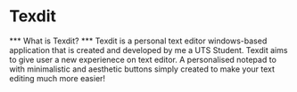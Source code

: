 # Texdit
 
*** What is Texdit? ***
Texdit is a personal text editor windows-based application that is created and developed by me a UTS Student.
Texdit aims to give user a new experienece on text editor.
A personalised notepad to with minimalistic and aesthetic buttons simply created to make your text editing much more easier!
